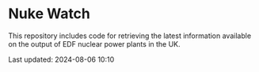 # Nuke Watch

This repository includes code for retrieving the latest information available on the output of EDF nuclear power plants in the UK.

Last updated: 2024-08-06 10:10
